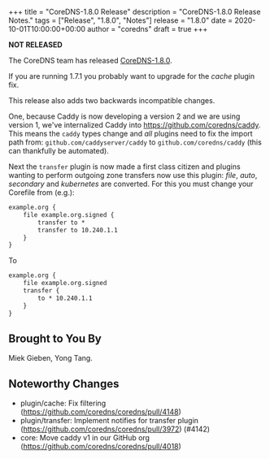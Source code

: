 +++
title = "CoreDNS-1.8.0 Release"
description = "CoreDNS-1.8.0 Release Notes."
tags = ["Release", "1.8.0", "Notes"]
release = "1.8.0"
date = 2020-10-01T10:00:00+00:00
author = "coredns"
draft = true
+++

**NOT RELEASED**

The CoreDNS team has released
[CoreDNS-1.8.0](https://github.com/coredns/coredns/releases/tag/v1.8.0).

If you are running 1.7.1 you probably want to upgrade for the *cache* plugin fix.

This release also adds two backwards incompatible changes.

One, because Caddy is now developing a version 2 and we are using version 1, we've internalized Caddy
into <https://github.com/coredns/caddy>. This means the `caddy` types change and *all* plugins need
to fix the import path from: `github.com/caddyserver/caddy` to `github.com/coredns/caddy` (this can
thankfully be automated).

Next the `transfer` plugin is now made a first class citizen and plugins wanting to perform outgoing
zone transfers now use this plugin: *file*, *auto*, *secondary* and *kubernetes* are converted.
For this you must change your Corefile from (e.g.):

``` txt
example.org {
    file example.org.signed {
        transfer to *
        transfer to 10.240.1.1
    }
}
```

To

``` txt
example.org {
    file example.org.signed
    transfer {
        to * 10.240.1.1
    }
}
```

## Brought to You By

Miek Gieben,
Yong Tang.

## Noteworthy Changes

* plugin/cache: Fix filtering (https://github.com/coredns/coredns/pull/4148)
* plugin/transfer: Implement notifies for transfer plugin (https://github.com/coredns/coredns/pull/3972) (#4142)
* core: Move caddy v1 in our GitHub org (https://github.com/coredns/coredns/pull/4018)
